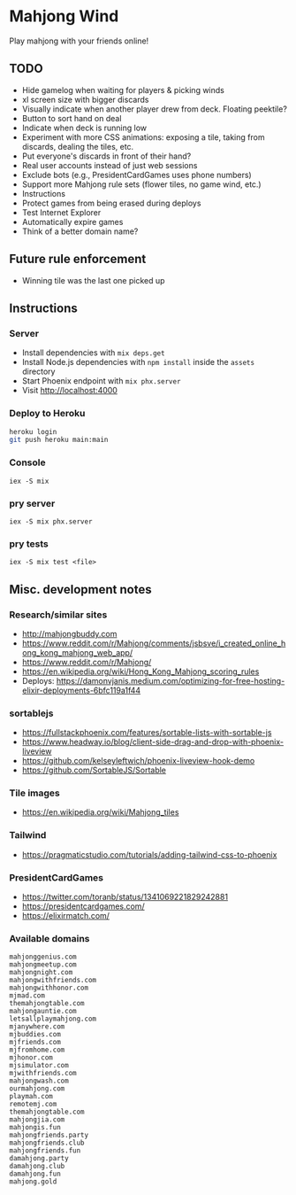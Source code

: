 # Mahjong Wind

Play mahjong with your friends online!

## TODO
- Hide gamelog when waiting for players & picking winds
- xl screen size with bigger discards
- Visually indicate when another player drew from deck. Floating peektile?
- Button to sort hand on deal
- Indicate when deck is running low
- Experiment with more CSS animations: exposing a tile, taking from discards, dealing the tiles, etc.
- Put everyone's discards in front of their hand?
- Real user accounts instead of just web sessions
- Exclude bots (e.g., PresidentCardGames uses phone numbers)
- Support more Mahjong rule sets (flower tiles, no game wind, etc.)
- Instructions
- Protect games from being erased during deploys
- Test Internet Explorer
- Automatically expire games
- Think of a better domain name?

## Future rule enforcement
- Winning tile was the last one picked up

## Instructions

### Server
- Install dependencies with `mix deps.get`
- Install Node.js dependencies with `npm install` inside the `assets` directory
- Start Phoenix endpoint with `mix phx.server`
- Visit <http://localhost:4000>

### Deploy to Heroku
```sh
heroku login
git push heroku main:main
```

### Console
`iex -S mix`

### pry server
`iex -S mix phx.server`

### pry tests
`iex -S mix test <file>`

## Misc. development notes

### Research/similar sites
- <http://mahjongbuddy.com>
- <https://www.reddit.com/r/Mahjong/comments/jsbsve/i_created_online_hong_kong_mahjong_web_app/>
- <https://www.reddit.com/r/Mahjong/>
- <https://en.wikipedia.org/wiki/Hong_Kong_Mahjong_scoring_rules>
- Deploys: <https://damonvjanis.medium.com/optimizing-for-free-hosting-elixir-deployments-6bfc119a1f44>

### sortablejs
- <https://fullstackphoenix.com/features/sortable-lists-with-sortable-js>
- <https://www.headway.io/blog/client-side-drag-and-drop-with-phoenix-liveview>
- <https://github.com/kelseyleftwich/phoenix-liveview-hook-demo>
- <https://github.com/SortableJS/Sortable>

### Tile images
- <https://en.wikipedia.org/wiki/Mahjong_tiles>

### Tailwind
- <https://pragmaticstudio.com/tutorials/adding-tailwind-css-to-phoenix>

### PresidentCardGames
- <https://twitter.com/toranb/status/1341069221829242881>
- <https://presidentcardgames.com/>
- <https://elixirmatch.com/>

### Available domains
```
mahjonggenius.com
mahjongmeetup.com
mahjongnight.com
mahjongwithfriends.com
mahjongwithhonor.com
mjmad.com
themahjongtable.com
mahjongauntie.com
letsallplaymahjong.com
mjanywhere.com
mjbuddies.com
mjfriends.com
mjfromhome.com
mjhonor.com
mjsimulator.com
mjwithfriends.com
mahjongwash.com
ourmahjong.com
playmah.com
remotemj.com
themahjongtable.com
mahjongjia.com
mahjongis.fun
mahjongfriends.party
mahjongfriends.club
mahjongfriends.fun
damahjong.party
damahjong.club
damahjong.fun
mahjong.gold
```
